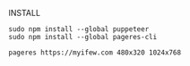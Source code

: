 INSTALL

```
sudo npm install --global puppeteer
sudo npm install --global pageres-cli
```

```
pageres https://myifew.com 480x320 1024x768
```